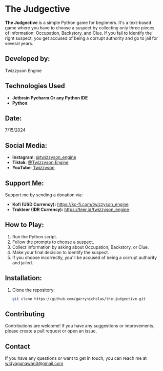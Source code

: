 # The Judgective

**The Judgective** is a simple Python game for beginners. It's a text-based game where you have to choose a suspect by collecting only three pieces of information: Occupation, Backstory, and Clue. If you fail to identify the right suspect, you get accused of being a corrupt authority and go to jail for several years.

## Developed by:
Twizzyson Engine

## Technologies Used
- **Jetbrain Pycharm Or any Python IDE**
- **Python**

## Date:
7/15/2024

## Social Media:
- **Instagram**: [@twizzyson_engine](https://www.instagram.com/twizzyson_engine)
- **Tiktok**: [@Twizzyson Engine](https://www.tiktok.com/@twizzyson_engine)
- **YouTube**: [Twizzyson](https://www.youtube.com/channel/UCxyzTwizzyson)

## Support Me:
Support me by sending a donation via:
- **Kofi (USD Currency):** https://ko-fi.com/twizzyson_engine
- **Trakteer (IDR Currency):** https://teer.id/twizzyson_engine

## How to Play:
1. Run the Python script.
2. Follow the prompts to choose a suspect.
3. Collect information by asking about Occupation, Backstory, or Clue.
4. Make your final decision to identify the suspect.
5. If you choose incorrectly, you'll be accused of being a corrupt authority and jailed.

## Installation:
1. Clone the repository:
   ```bash
   git clone https://github.com/garrynicholas/the-judgective.git

## Contributing

Contributions are welcome! If you have any suggestions or improvements, please create a pull request or open an issue.

## Contact

If you have any questions or want to get in touch, you can reach me at widyagunawan3@gmail.com
